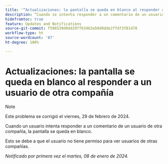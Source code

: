 ```yaml
---
title: '“Actualizaciones: la pantalla se queda en blanco al responder a un usuario de otra compañía”'
description: “Cuando se intenta responder a un comentario de un usuario de otra compañía, la pantalla se queda en blanco”.
hidefromtoc: true
feature: Updates and Notifications
source-git-commit: f596539d9dd297f63463a50d9dde2ffd73f81470
workflow-type: ht
source-wordcount: '87'
ht-degree: 100%

---
```



# Actualizaciones: la pantalla se queda en blanco al responder a un usuario de otra compañía

>[!NOTE]
>
>Este problema se corrigió el viernes, 29 de febrero de 2024.

Cuando un usuario intenta responder a un comentario de un usuario de otra compañía, la pantalla se queda en blanco.

Esto se debe a que el usuario no tiene permiso para ver usuarios de otras compañías.

_Notificado por primera vez el martes, 08 de enero de 2024._

